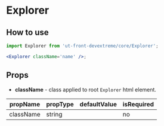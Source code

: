 # Explorer

## How to use

```jsx
import Explorer from 'ut-front-devextreme/core/Explorer';

<Explorer className='name' />;
```

## Props

- **className** - class applied to root `Explorer` html element.

| propName  | propType | defaultValue | isRequired |
| --------- | -------- | ------------ | ---------- |
| className | string   |              | no         |
